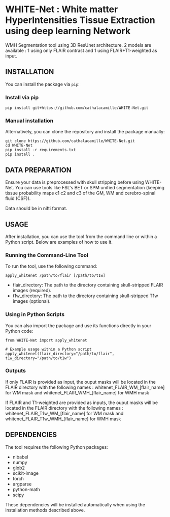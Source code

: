 # WHITE-Net : White matter HyperIntensities Tissue Extraction using deep learning Network

WMH Segmentation tool using 3D ResUnet architecture. 2 models are available : 1 using only FLAIR contrast and 1 using FLAIR+T1-weighted as input.

## INSTALLATION

You can install the package via `pip`:

### Install via pip 

```
pip install git+https://github.com/cathalacamille/WHITE-Net.git
```

### Manual installation
Alternatively, you can clone the repository and install the package manually:

```
git clone https://github.com/cathalacamille/WHITE-Net.git
cd WHITE-Net
pip install -r requirements.txt
pip install .
```

## DATA PREPARATION 

Ensure your data is preprocessed with skull stripping before using WHITE-Net. 
You can use tools like FSL's BET or SPM unified segmentation (keeping tissue probability maps c1 c2 and c3 of the GM, WM and cerebro-spinal
fluid (CSF)).

Data should be in nifti format.

## USAGE 

After installation, you can use the tool from the command line or within a Python script. Below are examples of how to use it.

### Running the Command-Line Tool

To run the tool, use the following command:
```
apply_whitenet /path/to/flair [/path/to/t1w] 
```

* flair_directory: The path to the directory containing skull-stripped FLAIR images (required).
* t1w_directory: The path to the directory containing skull-stripped T1w images  (optional).

### Using in Python Scripts
You can also import the package and use its functions directly in your Python code:

```
from WHITE-Net import apply_whitenet

# Example usage within a Python script
apply_whitenet(flair_directory="/path/to/flair", t1w_directory="/path/to/t1w")
```

### Outputs

If only FLAIR is provided as input, the ouput masks will be located in the FLAIR directory with the following names :
whitenet_FLAIR_WM_[flair_name] for WM mask and whitenet_FLAIR_WMH_[flair_name] for WMH mask

If FLAIR and T1-weighted are provided as inputs, the ouput masks will be located in the FLAIR directory with the following names :
whitenet_FLAIR_T1w_WM_[flair_name] for WM mask and whitenet_FLAIR_T1w_WMH_[flair_name] for WMH mask
## DEPENDENCIES

The tool requires the following Python packages:

* nibabel
* numpy
* glob2
* scikit-image
* torch
* argparse
* python-math
* scipy

These dependencies will be installed automatically when using the installation methods described above.



